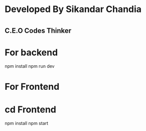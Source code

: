 <h1>Developed By Sikandar Chandia <h1>
<h2> C.E.O Codes Thinker</h2>

# For backend
npm install
npm run dev

# For Frontend
# cd Frontend
npm install
npm start
